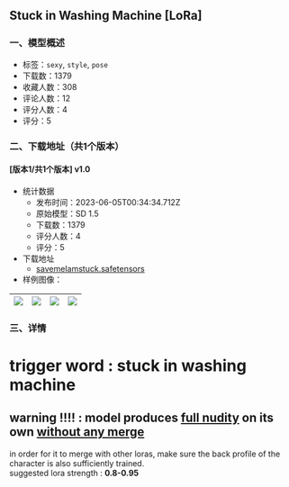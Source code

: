 ## Stuck in Washing Machine [LoRa]
### 一、模型概述

- 标签：`sexy`, `style`, `pose`
- 下载数：1379
- 收藏人数：308
- 评论人数：12
- 评分人数：4
- 评分：5

### 二、下载地址（共1个版本）

#### [版本1/共1个版本] v1.0

- 统计数据
  - 发布时间：2023-06-05T00:34:34.712Z
  - 原始模型：SD 1.5
  - 下载数：1379
  - 评分人数：4
  - 评分：5
- 下载地址
  - [savemeIamstuck.safetensors](https://civitai.com/api/download/models/89444)
- 样例图像：

| <img src="https://image.civitai.com/xG1nkqKTMzGDvpLrqFT7WA/20f94575-39dc-4228-ab7e-cb56915d185e/width=450/1034341.jpeg" /> | <img src="https://image.civitai.com/xG1nkqKTMzGDvpLrqFT7WA/5c3bf390-2459-439a-8ebb-210e2a503a6d/width=450/1034271.jpeg" /> | <img src="https://image.civitai.com/xG1nkqKTMzGDvpLrqFT7WA/c956d01b-406b-46f6-ae82-e76ec63eebff/width=450/1034282.jpeg" /> | <img src="https://image.civitai.com/xG1nkqKTMzGDvpLrqFT7WA/36d8b0b9-77ab-4e9d-ad26-fd826a5b3408/width=450/1034429.jpeg" /> |
| ---- | ---- | ---- | ---- |


### 三、详情
<h1 id="heading-30">trigger word : stuck in washing machine</h1><h2 id="heading-20">warning !!!! : model produces <u>full nudity</u> on its own <u>without any merge</u></h2><p>in order for it to merge with other loras, make sure the back profile of the character is also sufficiently trained.<br />suggested lora strength : <strong>0.8-0.95</strong></p><p><br /></p>
